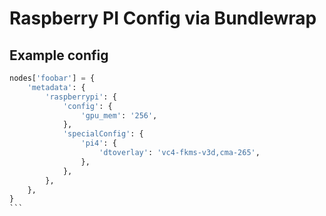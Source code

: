 # Raspberry PI Config via Bundlewrap

## Example config
````python
nodes['foobar'] = {
    'metadata': {
        'raspberrypi': {
            'config': {
                'gpu_mem': '256',
            },
            'specialConfig': {
                'pi4': {
                    'dtoverlay': 'vc4-fkms-v3d,cma-265',
                },
            },
        },
    },
}
```